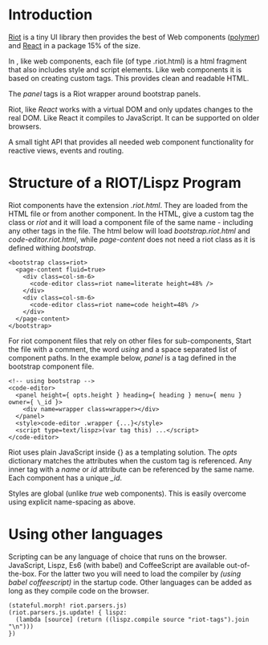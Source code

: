 # Introduction

[Riot](http://riotjs.com) is a tiny UI library then provides the best of Web components ([polymer](https://www.polymer-project.org/1.0/)) and [React](https://facebook.github.io/react/) in a package 15% of the size.

In , like web components, each file (of type .riot.html) is a html fragment that also includes style and script elements. Like web components it is based on creating custom tags. This provides clean and readable HTML.

The *panel* tags is a Riot wrapper around bootstrap panels.

Riot, like _React_ works with a virtual DOM and only updates changes to the real DOM. Like React it compiles to JavaScript. It can be supported on older browsers.

A small tight API that provides all needed web component functionality for reactive views, events and routing.

# Structure of a RIOT/Lispz Program

Riot components have the extension *.riot.html*. They are loaded from the HTML file or from another component. In the HTML, give a custom tag the class or *riot* and it will load a component file of the same name - including any other tags in the file. The html below will load *bootstrap.riot.html* and *code-editor.riot.html*, while *page-content* does not need a riot class as it is defined withing *bootstrap*.

    <bootstrap class=riot>
      <page-content fluid=true>
        <div class=col-sm-6>
          <code-editor class=riot name=literate height=48% />
        </div>
        <div class=col-sm-6>
          <code-editor class=riot name=code height=48% />
        </div>
      </page-content>
    </bootstrap>

For riot component files that rely on other files for sub-components, Start the file with a comment, the word *using* and a space separated list of component paths. In the example below, *panel* is a tag defined in the bootstrap component file.

    <!-- using bootstrap -->
    <code-editor>
      <panel height={ opts.height } heading={ heading } menu={ menu } owner={ \_id }>
        <div name=wrapper class=wrapper></div>
      </panel>
      <style>code-editor .wrapper {...}</style>
      <script type=text/lispz>(var tag this) ...</script>
    </code-editor>

Riot uses plain JavaScript inside {} as a templating solution. The *opts* dictionary matches the attributes when the custom tag is referenced. Any inner tag with a *name* or *id* attribute can be referenced by the same name. Each component has a unique *_id*.

Styles are global (unlike *true* web components). This is easily overcome using explicit name-spacing as above.

# Using other languages

Scripting can be any language of choice that runs on the browser. JavaScript, Lispz, Es6 (with babel) and CoffeeScript are available out-of-the-box. For the latter two you will need to load the compiler by *(using babel coffeescript)* in the startup code. Other languages can be added as long as they compile code on the browser.

    (stateful.morph! riot.parsers.js)
    (riot.parsers.js.update! { lispz:
      (lambda [source] (return ((lispz.compile source "riot-tags").join "\n")))
    })
